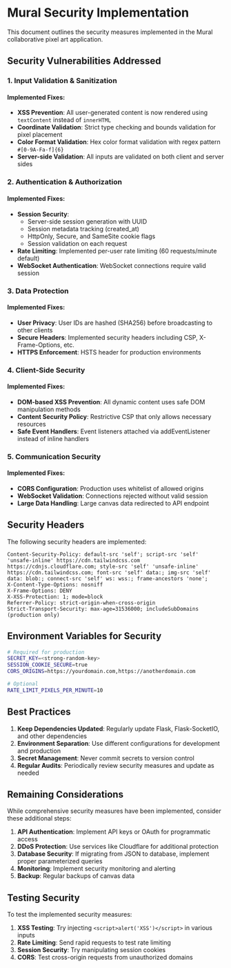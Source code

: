# Mural Security Implementation

This document outlines the security measures implemented in the Mural collaborative pixel art application.

## Security Vulnerabilities Addressed

### 1. Input Validation & Sanitization

#### Implemented Fixes:
- **XSS Prevention**: All user-generated content is now rendered using `textContent` instead of `innerHTML`
- **Coordinate Validation**: Strict type checking and bounds validation for pixel placement
- **Color Format Validation**: Hex color format validation with regex pattern `#[0-9A-Fa-f]{6}`
- **Server-side Validation**: All inputs are validated on both client and server sides

### 2. Authentication & Authorization

#### Implemented Fixes:
- **Session Security**: 
  - Server-side session generation with UUID
  - Session metadata tracking (created_at)
  - HttpOnly, Secure, and SameSite cookie flags
  - Session validation on each request
- **Rate Limiting**: Implemented per-user rate limiting (60 requests/minute default)
- **WebSocket Authentication**: WebSocket connections require valid session

### 3. Data Protection

#### Implemented Fixes:
- **User Privacy**: User IDs are hashed (SHA256) before broadcasting to other clients
- **Secure Headers**: Implemented security headers including CSP, X-Frame-Options, etc.
- **HTTPS Enforcement**: HSTS header for production environments

### 4. Client-Side Security

#### Implemented Fixes:
- **DOM-based XSS Prevention**: All dynamic content uses safe DOM manipulation methods
- **Content Security Policy**: Restrictive CSP that only allows necessary resources
- **Safe Event Handlers**: Event listeners attached via addEventListener instead of inline handlers

### 5. Communication Security

#### Implemented Fixes:
- **CORS Configuration**: Production uses whitelist of allowed origins
- **WebSocket Validation**: Connections rejected without valid session
- **Large Data Handling**: Large canvas data redirected to API endpoint

## Security Headers

The following security headers are implemented:

```
Content-Security-Policy: default-src 'self'; script-src 'self' 'unsafe-inline' https://cdn.tailwindcss.com https://cdnjs.cloudflare.com; style-src 'self' 'unsafe-inline' https://cdn.tailwindcss.com; font-src 'self' data:; img-src 'self' data: blob:; connect-src 'self' ws: wss:; frame-ancestors 'none';
X-Content-Type-Options: nosniff
X-Frame-Options: DENY
X-XSS-Protection: 1; mode=block
Referrer-Policy: strict-origin-when-cross-origin
Strict-Transport-Security: max-age=31536000; includeSubDomains (production only)
```

## Environment Variables for Security

```bash
# Required for production
SECRET_KEY=<strong-random-key>
SESSION_COOKIE_SECURE=true
CORS_ORIGINS=https://yourdomain.com,https://anotherdomain.com

# Optional
RATE_LIMIT_PIXELS_PER_MINUTE=10
```

## Best Practices

1. **Keep Dependencies Updated**: Regularly update Flask, Flask-SocketIO, and other dependencies
2. **Environment Separation**: Use different configurations for development and production
3. **Secret Management**: Never commit secrets to version control
4. **Regular Audits**: Periodically review security measures and update as needed

## Remaining Considerations

While comprehensive security measures have been implemented, consider these additional steps:

1. **API Authentication**: Implement API keys or OAuth for programmatic access
2. **DDoS Protection**: Use services like Cloudflare for additional protection
3. **Database Security**: If migrating from JSON to database, implement proper parameterized queries
4. **Monitoring**: Implement security monitoring and alerting
5. **Backup**: Regular backups of canvas data

## Testing Security

To test the implemented security measures:

1. **XSS Testing**: Try injecting `<script>alert('XSS')</script>` in various inputs
2. **Rate Limiting**: Send rapid requests to test rate limiting
3. **Session Security**: Try manipulating session cookies
4. **CORS**: Test cross-origin requests from unauthorized domains